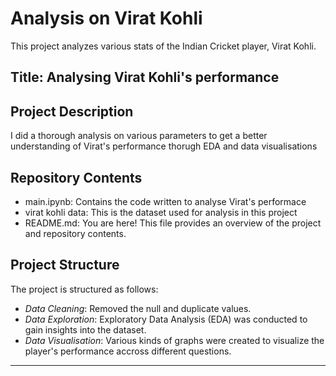 # Analysis on Virat Kohli
This project analyzes various stats of the Indian Cricket player, Virat Kohli.

## Title: Analysing Virat Kohli's performance

## Project Description

I did a thorough analysis on various parameters to get a better understanding of Virat's performance thorugh EDA and data visualisations

## Repository Contents

- main.ipynb: Contains the code written to analyse Virat's performace
- virat kohli data: This is the dataset used for analysis in this project
- README.md: You are here! This file provides an overview of the project and repository contents.

## Project Structure

The project is structured as follows:

- *Data Cleaning*: Removed the null and duplicate values.
- *Data Exploration*: Exploratory Data Analysis (EDA) was conducted to gain insights into the dataset.
- *Data Visualisation*: Various kinds of graphs were created to visualize the player's performance accross different questions.


---
